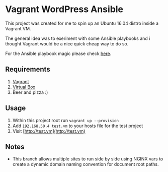 # Vagrant WordPress Ansible

This project was created for me to spin up an Ubuntu 16.04 distro inside a Vagrant VM.

The general idea was to exeriment with some Ansible playbooks and i thought Vagrant would be a nice quick cheap way to do so.

For the Ansible playbook magic please check [here](/ansible/README.md).

## Requirements
1. [Vagrant](https://www.vagrantup.com/docs/installation/)
2. [Virtual Box](https://www.virtualbox.org/wiki/Downloads)
3. Beer and pizza :)

## Usage
1. Within this project root run `vagrant up --provision`
2. Add `192.168.50.4 test.vm` to your hosts file for the test project
3. Visit [http://test.vm](http://test.vm)

## Notes
* This branch allows multiple sites to run side by side using NGINX vars to create a dynamic domain naming convention for document root paths.